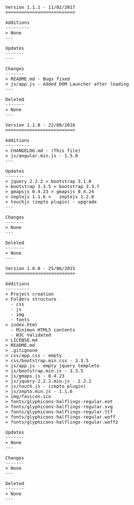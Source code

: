 <pre>

Version 1.1.1 - 11/02/2017
==========================

Additions
---------
> None
---

Updates
-------
---

Changes
-------
> README.md - Bugs fixed
> js/app.js - Added DOM Launcher after loading
---

Deleted
-------
> None
---

Version 1.1.0 - 22/08/2016
==========================

Additions
---------
> CHANGELOG.md - (This file)
> js/angular.min.js - 1.5.8
---

Updates
-------
> jquery 2.2.2 > bootstrap 3.1.0
> bootstrap 3.3.5 > bootstrap 3.3.7
> gmapsjs 0.4.23 > gmapsjs 0.4.24
> zeptojs 1.1.6 >   zeptojs 1.2.0
> touchjs (zepto plugin) - upgrade
---

Changes
-------
> None
---

Deleted
-------
> None
---

Version 1.0.0 - 25/06/2015
==========================

Additions
---------
> Project creation
> Folders structure
  - css
  - js
  - img
  - fonts
> index.html
  - Minimun HTML5 contents
  - W3C Validated
> LICENSE.md
> README.md
> .gitignone
> css/app.css - empty
> css/bootstrap.min.css - 3.3.5
> js/app.js - empty jquery templete
> js/bootstrap.min.js - 3.3.5
> js/gmaps.js - 0.4.23
> js/jquery-2.2.2.min.js - 2.2.2
> js/touch.js - (zepto plugin)
> js/zepto.min.js - 1.1.6
> img/favicon.ico
> fonts/glyphicons-halflings-regular.eot
> fonts/glyphicons-halflings-regular.svg
> fonts/glyphicons-halflings-regular.ttf
> fonts/glyphicons-halflings-regular.woff
> fonts/glyphicons-halflings-regular.woff2

Updates
-------
> None
---

Changes
-------
> None
---

Deleted
-------
> None
---

</pre>